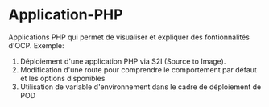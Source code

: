 # Application-PHP

Applications PHP qui permet de visualiser et expliquer des fontionnalités d'OCP. 
Exemple:
1. Déploiement d'une application PHP via S2I (Source to Image).
2. Modification d'une route pour comprendre le comportement par défaut et les options disponibles
3. Utilisation de variable d'environnement dans le cadre de déploiement de POD
